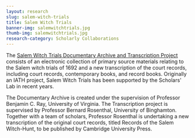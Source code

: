 ```yaml
---
layout: research
slug: salem-witch-trials
title: Salem Witch Trials
banner-img: salemwitchtrials.jpg
thumb-img: salemwitchtrials.jpg
research-category: Scholarly Collaborations
---
```


The [Salem Witch Trials Documentary Archive and Transcription Project](http://salem.lib.virginia.edu/) consists of an electronic collection of primary source materials relating to the Salem witch trials of 1692 and a new transcription of the court records, including court records, contemporary books, and record books. Originally an IATH project, Salem Witch Trials has been supported by the Scholars' Lab in recent years.

The Documentary Archive is created under the supervision of Professor Benjamin C. Ray, University of Virginia. The Transcription project is supervised by Professor Bernard Rosenthal, University of Binghamton. Together with a team of scholars, Professor Rosenthal is undertaking a new transcription of the original court records, titled Records of the Salem Witch-Hunt, to be published by Cambridge University Press.
